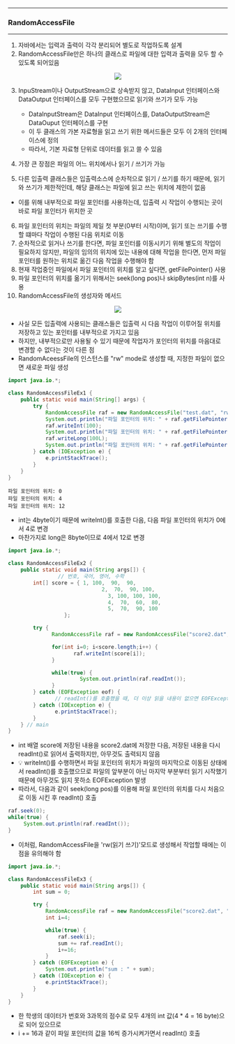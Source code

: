-----
### RandomAccessFile
-----
1. 자바에서는 입력과 출력이 각각 분리되어 별도로 작업하도록 설계
2. RandomAccessFile만은 하나의 클래스로 파일에 대한 입력과 출력을 모두 할 수 있도록 되어있음
<div align="center">
<img src="https://github.com/sooyounghan/Data-Base/assets/34672301/5dc5da1b-68c5-4c44-b3f9-62341c79cc82">
</div>

3. InpuStream이나 OutputStream으로 상속받지 않고, DataInput 인터페이스와 DataOutput 인터페이스를 모두 구현했으므로 읽기와 쓰기가 모두 가능
   - DataInputStream은 DataInput 인터페이스를, DataOutputStream은 DataOuput 인터페이스를 구현
   - 이 두 클래스의 가본 자료형을 읽고 쓰기 위한 메서드들은 모두 이 2개의 인터페이스에 정의
   - 따라서, 기본 자료형 단위로 데이터를 읽고 쓸 수 있음

4. 가장 큰 장점은 파일의 어느 위치에서나 읽기 / 쓰기가 가능
5. 다른 입출력 클래스들은 입출력소스에 순차적으로 읽기 / 쓰기를 하기 때문에, 읽기와 쓰기가 제한적인데, 해당 클래스는 파일에 읽고 쓰는 위치에 제한이 없음
  - 이를 위해 내부적으로 파일 포인터를 사용하는데, 입출력 시 작업이 수행되는 곳이 바로 파일 포인터가 위치한 곳
6. 파일 포인터의 위치는 파일의 제일 첫 부분(0부터 시작)이며, 읽기 또는 쓰기를 수행할 떄마다 작업이 수행된 다음 위치로 이동
7. 순차적으로 읽거나 쓰기를 한다면, 파일 포인터를 이동시키기 위해 별도의 작업이 필요하지 않지만, 파일의 임의의 위치에 있는 내용에 대해 작업을 한다면, 먼저 파일 포인터를 원하는 위치로 옮긴 다음 작업을 수행해야 함
8. 현재 작업중인 파일에서 파일 포인터의 위치를 알고 싶다면, getFilePointer() 사용
9. 파일 포인터의 위치를 옮기기 위해서는 seek(long pos)나 skipBytes(int n)를 사용
10. RandomAccessFile의 생성자와 메서드
<div align="center">
<img src="https://github.com/sooyounghan/Data-Base/assets/34672301/4f625d72-37d8-41f0-8296-2ee4ed9c8502">
</div>

  - 사실 모든 입출력에 사용되는 클래스들은 입출력 시 다음 작업이 이루어질 위치를 저장하고 있는 포인터를 내부적으로 가지고 있음
  - 하지만, 내부적으로만 사용될 수 있기 때문에 작업자가 포인터의 위치를 마음대로 변경할 수 없다는 것이 다른 점
  - RandomAceessFile의 인스턴스를 "rw" mode로 생성할 때, 지정한 파일이 없으면 새로운 파일 생성
```java
import java.io.*;

class RandomAccessFileEx1 {
	public static void main(String[] args) {
		try {
			RandomAccessFile raf = new RandomAccessFile("test.dat", "rw");
			System.out.println("파일 포인터의 위치: " + raf.getFilePointer());
			raf.writeInt(100);
			System.out.println("파일 포인터의 위치: " + raf.getFilePointer());
			raf.writeLong(100L);
			System.out.println("파일 포인터의 위치: " + raf.getFilePointer());
		} catch (IOException e) {
			e.printStackTrace();
		}
	}
}
```
```
파일 포인터의 위치: 0
파일 포인터의 위치: 4
파일 포인터의 위치: 12
```
  - int는 4byte이기 때문에 writeInt()를 호출한 다음, 다음 파일 포인터의 위치가 0에서 4로 변경
  - 마찬가지로 long은 8byte이므로 4에서 12로 변경

```java
import java.io.*;

class RandomAccessFileEx2 {
	public static void main(String args[]) {
                // 번호, 국어, 영어, 수학					
		int[] score = {	1, 100,  90,  90,
					          2,  70,  90, 100,
						        3, 100, 100, 100, 
						        4,  70,  60,  80, 
						        5,  70,  90, 100
                  }; 

		try {
		      RandomAccessFile raf = new RandomAccessFile("score2.dat", "rw");

		      for(int i=0; i<score.length;i++) {
		             raf.writeInt(score[i]);				
		      }

		      while(true) {
			           System.out.println(raf.readInt());
		      }
		} catch (EOFException eof) {
		       // readInt()를 호출했을 때, 더 이상 읽을 내용이 없으면 EOFException 발생
		} catch (IOException e) {
		       e.printStackTrace();		
		}
	} // main
}
```
  - int 배열 score에 저장된 내용을 score2.dat에 저장한 다음, 저장된 내용을 다시 readInt()로 읽어서 출력하지만, 아무것도 출력되지 않음
  - 💡 writeInt()를 수행하면서 파일 포인터의 위치가 파일의 마지막으로 이동된 상태에서 readInt()를 호출했으므로 파일의 앞부분이 아닌 마지막 부분부터 읽기 시작했기 때문에 아무것도 읽지 못하소 EOFException 발생
  - 따라서, 다음과 같이 seek(long pos)를 이용해 파일 포인터의 위치를 다시 처음으로 이동 시킨 후 readInt() 호출
```java
raf.seek(0);
while(true) {
     System.out.println(raf.readInt());
}
```
  - 이처럼, RandomAccessFile을 'rw(읽기 쓰기)'모드로 생성해서 작업할 때에는 이 점을 유의해야 함

```java
import java.io.*;

class RandomAccessFileEx3 {
	public static void main(String args[]) {
		int sum = 0;

		try {
			RandomAccessFile raf = new RandomAccessFile("score2.dat", "r");
			int i=4;

			while(true) {
				raf.seek(i);
				sum += raf.readInt();
				i+=16;
			}
		} catch (EOFException e) {
			System.out.println("sum : " + sum);
		} catch (IOException e) {
			e.printStackTrace();		
		}
	}
}
```
  - 한 학생의 데이터가 번호와 3과목의 점수로 모두 4개의 int 값(4 * 4 = 16 byte)으로 되어 있으므로
  - i += 16과 같이 파일 포인터의 값을 16씩 증가시켜가면서 readInt() 호출

